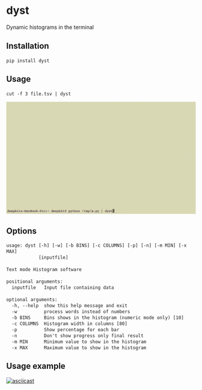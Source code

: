 # dyst
Dynamic histograms in the terminal

## Installation

```
pip install dyst
```

## Usage

```
cut -f 3 file.tsv | dyst
```

![Alt text](/img/cast3.gif "screencast")

## Options

```
usage: dyst [-h] [-w] [-b BINS] [-c COLUMNS] [-p] [-n] [-m MIN] [-x MAX]
            [inputfile]

Text mode Histogram software

positional arguments:
  inputfile   Input file containing data

optional arguments:
  -h, --help  show this help message and exit
  -w          process words instead of numbers
  -b BINS     Bins shows in the histogram (numeric mode only) [10]
  -c COLUMNS  Histogram width in columns [80]
  -p          Show percentage for each bar
  -n          Don't show progress only final result
  -m MIN      Minimum value to show in the histogram
  -x MAX      Maximum value to show in the histogram
```

## Usage example

[![asciicast](https://asciinema.org/a/5LfDABPRYeGmpVBBFpbb9qpNN.png)](https://asciinema.org/a/5LfDABPRYeGmpVBBFpbb9qpNN)
